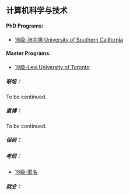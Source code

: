 ## 计算机科学与技术

#### PhD Programs:

  - [16级-张兆旭 University of Southern California](./[US]-16-zhangzhaoxu.md)

#### Master Programs:

  - [19级-Levi University of Toronto](grad-application/computer-science-and-technology/[CA]-19-Levi.md)

##### 联培：

To be continued.

##### 直博：

To be continued.

##### 保研：

##### 考研：

- [18级-匿名](grad-application/computer-science-and-technology/[CN]-18-anonymous.md)

##### 就业：
